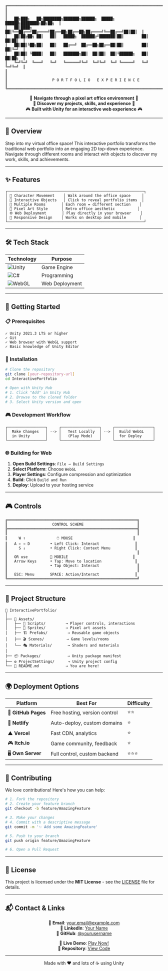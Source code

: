 ```
╔═══════════════════════════════════════════════════════════════════════════╗
║                                                                           ║
║   ██╗███╗   ██╗████████╗███████╗██████╗  █████╗  ██████╗████████╗██╗██╗  ║
║   ██║████╗  ██║╚══██╔══╝██╔════╝██╔══██╗██╔══██╗██╔════╝╚══██╔══╝██║██║  ║
║   ██║██╔██╗ ██║   ██║   █████╗  ██████╔╝███████║██║        ██║   ██║██║  ║
║   ██║██║╚██╗██║   ██║   ██╔══╝  ██╔══██╗██╔══██║██║        ██║   ██║╚═╝  ║
║   ██║██║ ╚████║   ██║   ███████╗██║  ██║██║  ██║╚██████╗   ██║   ██║██╗  ║
║   ╚═╝╚═╝  ╚═══╝   ╚═╝   ╚══════╝╚═╝  ╚═╝╚═╝  ╚═╝ ╚═════╝   ╚═╝   ╚═╝╚═╝  ║
║                                                                           ║
║                    P O R T F O L I O   E X P E R I E N C E               ║
╚═══════════════════════════════════════════════════════════════════════════╝
```

<div align="center">
  
🏢 **Navigate through a pixel art office environment** 🏢  
💼 **Discover my projects, skills, and experience** 💼  
🎮 **Built with Unity for an interactive web experience** 🎮

</div>

---

## 🎯 Overview

Step into my virtual office space! This interactive portfolio transforms the traditional web portfolio into an engaging 2D top-down experience. Navigate through different rooms and interact with objects to discover my work, skills, and achievements.

---

## ✨ Features

```
┌─────────────────────────────────────────────────────────────┐
│ 🚶 Character Movement    │ Walk around the office space     │
│ 💬 Interactive Objects   │ Click to reveal portfolio items  │
│ 🏢 Multiple Rooms       │ Each room = different section    │
│ 🎨 Pixel Art Style      │ Retro office aesthetic          │
│ 🌐 Web Deployment       │ Play directly in your browser    │
│ 📱 Responsive Design    │ Works on desktop and mobile      │
└─────────────────────────────────────────────────────────────┘
```

---

## 🛠️ Tech Stack

<div align="center">

| Technology | Purpose |
|------------|---------|
| ![Unity](https://img.shields.io/badge/Unity-000000?style=for-the-badge&logo=unity&logoColor=white) | Game Engine |
| ![C#](https://img.shields.io/badge/C%23-239120?style=for-the-badge&logo=csharp&logoColor=white) | Programming |
| ![WebGL](https://img.shields.io/badge/WebGL-990000?style=for-the-badge&logo=webgl&logoColor=white) | Web Deployment |

</div>

---

## 🚀 Getting Started

### 📋 Prerequisites

```
✓ Unity 2021.3 LTS or higher
✓ Git
✓ Web browser with WebGL support
✓ Basic knowledge of Unity Editor
```

### 💾 Installation

```bash
# Clone the repository
git clone [your-repository-url]
cd InteractivePortfolio

# Open with Unity Hub
# 1. Click "Add" in Unity Hub
# 2. Browse to the cloned folder
# 3. Select Unity version and open
```

### 🎮 Development Workflow

```
┌─────────────────┐     ┌─────────────────┐     ┌─────────────────┐
│  Make Changes   │ --> │   Test Locally  │ --> │  Build WebGL    │
│  in Unity       │     │   (Play Mode)   │     │  for Deploy     │
└─────────────────┘     └─────────────────┘     └─────────────────┘
```

### 🌐 Building for Web

1. **Open Build Settings**: `File → Build Settings`
2. **Select Platform**: Choose `WebGL`
3. **Player Settings**: Configure compression and optimization
4. **Build**: Click `Build and Run`
5. **Deploy**: Upload to your hosting service

---

## 🎮 Controls

```
╔══════════════════════════════════════════════════════════╗
║                    CONTROL SCHEME                        ║
╠══════════════════════════════════════════════════════════╣
║                                                          ║
║     W ↑              🖱️ MOUSE                           ║
║   A ← → D         • Left Click: Interact                ║
║     S ↓           • Right Click: Context Menu           ║
║                                                          ║
║   OR use          📱 MOBILE                             ║
║   Arrow Keys      • Tap: Move to location               ║
║                   • Tap Object: Interact                 ║
║                                                          ║
║   ESC: Menu       SPACE: Action/Interact                ║
╚══════════════════════════════════════════════════════════╝
```

---

## 📁 Project Structure

```
🏢 InteractivePortfolio/
│
├── 📂 Assets/
│   ├── 📜 Scripts/         → Player controls, interactions
│   ├── 🎨 Sprites/         → Pixel art assets
│   ├── 🏗️ Prefabs/         → Reusable game objects
│   ├── 🎬 Scenes/          → Game levels/rooms
│   └── 🎭 Materials/       → Shaders and materials
│
├── 📦 Packages/            → Unity package manifest
├── ⚙️ ProjectSettings/      → Unity project config
└── 📄 README.md            → You are here!
```

---

## 🌍 Deployment Options

<div align="center">

| Platform | Best For | Difficulty |
|----------|----------|------------|
| 🐙 **GitHub Pages** | Free hosting, version control | ⭐⭐ |
| 🔷 **Netlify** | Auto-deploy, custom domains | ⭐ |
| ▲ **Vercel** | Fast CDN, analytics | ⭐ |
| 🎮 **Itch.io** | Game community, feedback | ⭐ |
| 🖥️ **Own Server** | Full control, custom backend | ⭐⭐⭐ |

</div>

---

## 🤝 Contributing

We love contributions! Here's how you can help:

```bash
# 1. Fork the repository
# 2. Create your feature branch
git checkout -b feature/AmazingFeature

# 3. Make your changes
# 4. Commit with a descriptive message
git commit -m '✨ Add some AmazingFeature'

# 5. Push to your branch
git push origin feature/AmazingFeature

# 6. Open a Pull Request
```

---

## 📜 License

This project is licensed under the **MIT License** - see the [LICENSE](LICENSE) file for details.

---

## 📬 Contact & Links

<div align="center">

📧 **Email**: [your.email@example.com](mailto:your.email@example.com)  
💼 **LinkedIn**: [Your Name](https://linkedin.com/in/yourname)  
🐙 **GitHub**: [@yourusername](https://github.com/yourusername)  

🔗 **Live Demo**: [Play Now!](https://your-portfolio-url.com)  
📂 **Repository**: [View Code](https://github.com/yourusername/InteractivePortfolio)

</div>

---

<div align="center">
  
Made with ❤️ and lots of ☕ using Unity

</div>